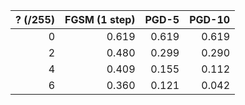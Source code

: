 | ? (/255) | FGSM (1 step) | PGD-5 | PGD-10 |
|---------:|---------------:|------:|-------:|
| 0        |         0.619 |  0.619 |   0.619 |
| 2        |         0.480 |  0.299 |   0.290 |
| 4        |         0.409 |  0.155 |   0.112 |
| 6        |         0.360 |  0.121 |   0.042 |